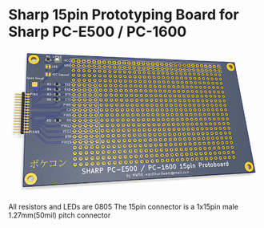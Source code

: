 # Sharp 15pin Prototyping Board for Sharp PC-E500 / PC-1600

![Protoboard](15pinproto_small.png)

All resistors and LEDs are 0805
The 15pin connector is a 1x15pin male 1.27mm(50mil) pitch connector